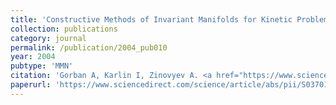 ```yaml
---
title: 'Constructive Methods of Invariant Manifolds for Kinetic Problems'
collection: publications
category: journal
permalink: /publication/2004_pub010
year: 2004
pubtype: 'MMN'
citation: 'Gorban A, Karlin I, Zinovyev A. <a href="https://www.sciencedirect.com/science/article/abs/pii/S0370157304001334">Constructive Methods of Invariant Manifolds for Kinetic Problems</a>. 2004. <i>Physics Reports</i> 396, 197-403'
paperurl: 'https://www.sciencedirect.com/science/article/abs/pii/S0370157304001334'
---
```

